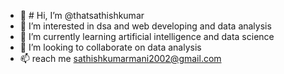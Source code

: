 - 👋 # Hi, I’m @thatsathishkumar
- 👀 I’m interested in dsa and web developing and data analysis
- 🌱 I’m currently learning artificial intelligence and data science
- 💞️ I’m looking to collaborate on data analysis
- 📫 reach me sathishkumarmani2002@gmail.com 

<!---
thatsathishkumar/thatsathishkumar is a ✨ special ✨ repository because its `README.md` (this file) appears on your GitHub profile.
You can click the Preview link to take a look at your changes.
--->
